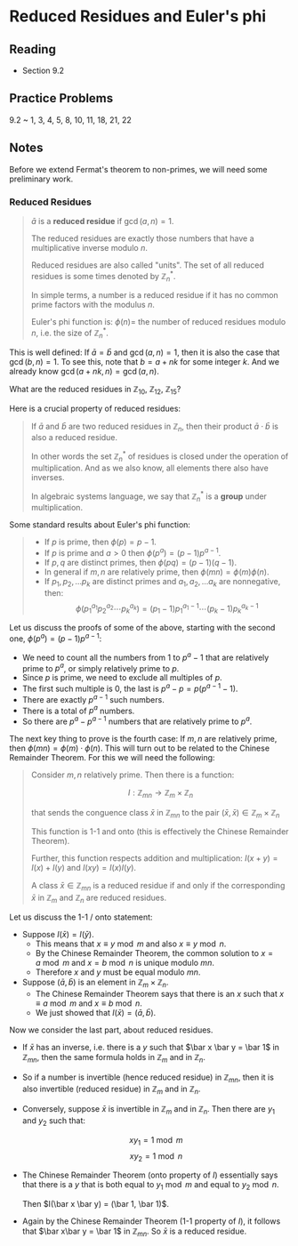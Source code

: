 # Reduced Residues and Euler's phi

## Reading

- Section 9.2

## Practice Problems

9.2
  ~ 1, 3, 4, 5, 8, 10, 11, 18, 21, 22

## Notes

Before we extend Fermat's theorem to non-primes, we will need some preliminary work.

### Reduced Residues

> $\bar a$ is a **reduced residue** if $\gcd(a,n) = 1$.
>
> The reduced residues are exactly those numbers that have a multiplicative inverse modulo $n$.
>
> Reduced residues are also called "units". The set of all reduced residues is some times denoted by $\mathbb{Z}_n^*$.
>
> In simple terms, a number is a reduced residue if it has no common prime factors with the modulus $n$.
>
> Euler's phi function is: $\phi(n)=$ the number of reduced residues modulo $n$, i.e. the size of $\mathbb{Z}_n^*$.

This is well defined: If $\bar a = \bar b$ and $\gcd(a,n) = 1$, then it is also the case that $\gcd(b,n) = 1$. To see this, note that $b = a + nk$ for some integer $k$. And we already know $\gcd(a + nk, n) =\gcd(a, n)$.

What are the reduced residues in $\mathbb{Z}_{10}$, $\mathbb{Z}_{12}$, $\mathbb{Z}_{15}$?

Here is a crucial property of reduced residues:

> If $\bar a$ and $\bar b$ are two reduced residues in $\mathbb{Z}_n$, then their product $\bar a \cdot \bar b$ is also a reduced residue.
>
> In other words the set $\mathbb{Z}_n^*$ of residues is closed under the operation of multiplication. And as we also know, all elements there also have inverses.
>
> In algebraic systems language, we say that $\mathbb{Z}_n^*$ is a **group** under multiplication.

Some standard results about Euler's phi function:

> - If $p$ is prime, then $\phi(p) = p-1$.
> - If $p$ is prime and $a > 0$ then $\phi(p^a) = (p-1)p^{a-1}$.
> - If $p,q$ are distinct primes, then $\phi(pq) = (p-1)(q-1)$.
> - In general if $m,n$ are relatively prime, then $\phi(mn) = \phi(m)\phi(n)$.
> - If $p_1, p_2, \ldots p_k$ are distinct primes and $a_1, a_2, \ldots a_k$ are nonnegative, then:
> $$\phi(p_1^{a_1}p_2^{a_2}\cdots p_k^{a_k}) = (p_1-1)p_1^{a_1 - 1}\cdots (p_k - 1)p_k^{a_k - 1}$$

Let us discuss the proofs of some of the above, starting with the second one, $\phi(p^a) = (p-1)p^{a-1}$:

- We need to count all the numbers from $1$ to $p^a-1$ that are relatively prime to $p^a$, or simply relatively prime to $p$.
- Since $p$ is prime, we need to exclude all multiples of $p$.
- The first such multiple is $0$, the last is $p^a - p = p(p^{a-1}-1)$.
- There are exactly $p^{a-1}$ such numbers.
- There is a total of $p^a$ numbers.
- So there are $p^a-p^{a-1}$ numbers that are relatively prime to $p^a$.

The next key thing to prove is the fourth case: If $m,n$ are relatively prime, then $\phi(mn) = \phi(m) \cdot \phi(n)$. This will turn out to be related to the Chinese Remainder Theorem. For this we will need the following:

> Consider $m,n$ relatively prime. Then there is a function:
>
> $$I:\mathbb{Z}_{mn} \to \mathbb{Z}_m \times \mathbb{Z}_n$$
>
> that sends the conguence class $\bar x$ in $\mathbb{Z}_{mn}$ to the pair $(\bar x, \bar x) \in \mathbb{Z}_m \times \mathbb{Z}_n$
>
> This function is 1-1 and onto (this is effectively the Chinese Remainder Theorem).
>
> Further, this function respects addition and multiplication: $I(x+y) = I(x) + I(y)$ and $I(xy) = I(x)I(y)$.
>
> A class $\bar x \in \mathbb{Z}_{mn}$ is a reduced residue if and only if the corresponding $\bar x$ in $\mathbb{Z}_m$ and $\mathbb{Z}_n$ are reduced residues.

Let us discuss the 1-1 / onto statement:

- Suppose $I(\bar x) = I(\bar y)$.
    - This means that $x\equiv y\bmod m$ and also $x\equiv y\bmod n$.
    - By the Chinese Remainder Theorem, the common solution to $x=a\bmod m$ and $x=b\bmod n$ is unique modulo $mn$.
    - Therefore $x$ and $y$ must be equal modulo $mn$.
- Suppose $(\bar a, \bar b)$ is an element in $\mathbb{Z}_m\times \mathbb{Z}_n$.
    - The Chinese Remainder Theorem says that there is an $x$ such that $x\equiv a\bmod m$ and $x\equiv b \bmod n$.
    - We just showed that $I(\bar x) = (\bar a, \bar b)$.

Now we consider the last part, about reduced residues.

- If $\bar x$ has an inverse, i.e. there is a $y$ such that $\bar x \bar y = \bar 1$ in $\mathbb{Z}_{mn}$, then the same formula holds in $\mathbb{Z}_m$ and in $\mathbb{Z}_n$.
- So if a number is invertible (hence reduced residue) in $\mathbb{Z}_{mn}$, then it is also invertible (reduced residue) in $\mathbb{Z}_m$ and in $\mathbb{Z}_n$.
- Conversely, suppose $\bar x$ is invertible in $\mathbb{Z}_m$ and in $\mathbb{Z}_n$. Then there are $y_1$ and $y_2$ such that:

    $$x y_1 = 1 \bmod m$$
    $$x y_2 = 1 \bmod n$$
- The Chinese Remainder Theorem (onto property of $I$) essentially says that there is a $y$ that is both equal to $y_1\bmod m$ and equal to $y_2\bmod n$.

    Then $I(\bar x \bar y) = (\bar 1, \bar 1)$.
- Again by the Chinese Remainder Theorem (1-1 property of $I$), it follows that $\bar x\bar y = \bar 1$ in $\mathbb{Z}_{mn}$. So $\bar x$ is a reduced residue.
